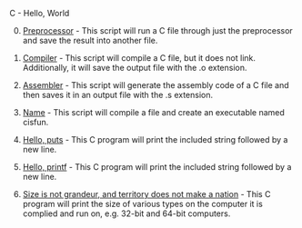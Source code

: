 C - Hello, World

0. [Preprocessor](https://github.com/hewsontrinh526/holbertonschool-low_level_programming/blob/master/hello_world/0-preprocessor) - This script will run a C file through just the preprocessor and save the result into another file.

1. [Compiler](https://github.com/hewsontrinh526/holbertonschool-low_level_programming/blob/master/hello_world/1-compiler) - This script will compile a C file, but it does not link. Additionally, it will save the output file with the .o extension.

2. [Assembler](https://github.com/hewsontrinh526/holbertonschool-low_level_programming/blob/master/hello_world/2-assembler) - This script will generate the assembly code of a C file and then saves it in an output file with the .s extension.

3. [Name](https://github.com/hewsontrinh526/holbertonschool-low_level_programming/blob/master/hello_world/3-name) - This script will compile a file and create an executable named cisfun.

4. [Hello, puts](https://github.com/hewsontrinh526/holbertonschool-low_level_programming/blob/master/hello_world/4-puts.c) - This C program will print the included string followed by a new line.

5. [Hello, printf](https://github.com/hewsontrinh526/holbertonschool-low_level_programming/blob/master/hello_world/5-printf.c) - This C program will print the included string followed by a new line.

6. [Size is not grandeur, and territory does not make a nation](https://github.com/hewsontrinh526/holbertonschool-low_level_programming/blob/master/hello_world/6-size.c) - This C program will print the size of various types on the computer it is complied and run on, e.g. 32-bit and 64-bit computers.
